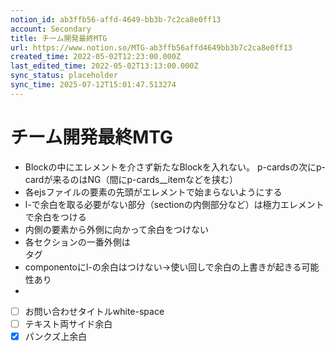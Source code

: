 ```yaml
---
notion_id: ab3ffb56-affd-4649-bb3b-7c2ca8e0ff13
account: Secondary
title: チーム開発最終MTG
url: https://www.notion.so/MTG-ab3ffb56affd4649bb3b7c2ca8e0ff13
created_time: 2022-05-02T12:23:00.000Z
last_edited_time: 2022-05-02T13:13:00.000Z
sync_status: placeholder
sync_time: 2025-07-12T15:01:47.513274
---
```

# チーム開発最終MTG

- Blockの中にエレメントを介さず新たなBlockを入れない。
p-cardsの次にp-cardが来るのはNG（間にp-cards__itemなどを挟む）
- 各ejsファイルの要素の先頭がエレメントで始まらないようにする
- l-で余白を取る必要がない部分（sectionの内側部分など）は極力エレメントで余白をつける
- 内側の要素から外側に向かって余白をつけない
- 各セクションの一番外側は<section>タグ
- componentoにl-の余白はつけない→使い回しで余白の上書きが起きる可能性あり
- 
- [ ] お問い合わせタイトルwhite-space
- [ ] テキスト両サイド余白
- [x] パンクズ上余白